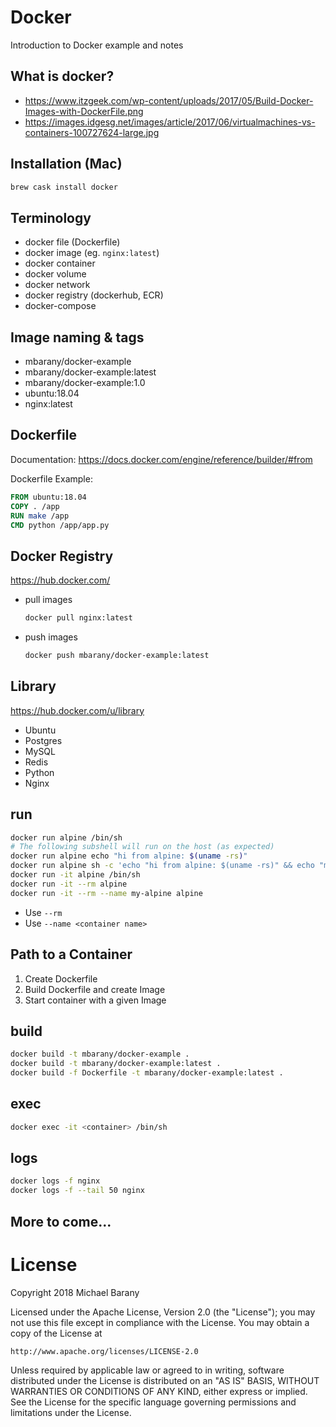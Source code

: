# Docker
Introduction to Docker example and notes

## What is docker?
- https://www.itzgeek.com/wp-content/uploads/2017/05/Build-Docker-Images-with-DockerFile.png
- https://images.idgesg.net/images/article/2017/06/virtualmachines-vs-containers-100727624-large.jpg


## Installation (Mac)
```bash
brew cask install docker
```


## Terminology
- docker file (Dockerfile)
- docker image (eg. `nginx:latest`)
- docker container
- docker volume
- docker network
- docker registry (dockerhub, ECR)
- docker-compose


## Image naming & tags
- mbarany/docker-example
- mbarany/docker-example:latest
- mbarany/docker-example:1.0
- ubuntu:18.04
- nginx:latest


## Dockerfile
Documentation: https://docs.docker.com/engine/reference/builder/#from

Dockerfile Example:
```Dockerfile
FROM ubuntu:18.04
COPY . /app
RUN make /app
CMD python /app/app.py
```


## Docker Registry
https://hub.docker.com/
- pull images
  ```bash
  docker pull nginx:latest
  ```
- push images
  ```bash
  docker push mbarany/docker-example:latest
  ```


## Library
https://hub.docker.com/u/library
- Ubuntu
- Postgres
- MySQL
- Redis
- Python
- Nginx


## run
```bash
docker run alpine /bin/sh
# The following subshell will run on the host (as expected)
docker run alpine echo "hi from alpine: $(uname -rs)"
docker run alpine sh -c 'echo "hi from alpine: $(uname -rs)" && echo "more stuff"'
docker run -it alpine /bin/sh
docker run -it --rm alpine
docker run -it --rm --name my-alpine alpine
```
- Use `--rm`
- Use `--name <container name>`


## Path to a Container
1. Create Dockerfile
1. Build Dockerfile and create Image
1. Start container with a given Image


## build
```bash
docker build -t mbarany/docker-example .
docker build -t mbarany/docker-example:latest .
docker build -f Dockerfile -t mbarany/docker-example:latest .
```


## exec
```bash
docker exec -it <container> /bin/sh
```


## logs
```bash
docker logs -f nginx
docker logs -f --tail 50 nginx
```

## More to come...


# License
Copyright 2018 Michael Barany

Licensed under the Apache License, Version 2.0 (the "License");
you may not use this file except in compliance with the License.
You may obtain a copy of the License at

    http://www.apache.org/licenses/LICENSE-2.0

Unless required by applicable law or agreed to in writing, software
distributed under the License is distributed on an "AS IS" BASIS,
WITHOUT WARRANTIES OR CONDITIONS OF ANY KIND, either express or implied.
See the License for the specific language governing permissions and
limitations under the License.

